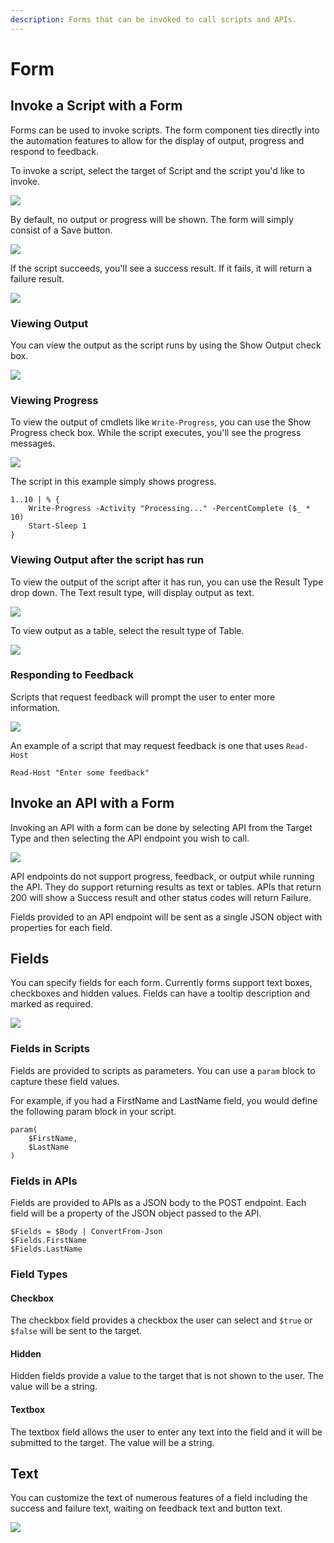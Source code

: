 ```yaml
---
description: Forms that can be invoked to call scripts and APIs.
---
```


# Form

## Invoke a Script with a Form

Forms can be used to invoke scripts. The form component ties directly into the automation features to allow for the display of output, progress and respond to feedback. 

To invoke a script, select the target of Script and the script you'd like to invoke. 

![](../../.gitbook/assets/image%20%28252%29.png)

By default, no output or progress will be shown. The form will simply consist of a Save button. 

![](../../.gitbook/assets/image%20%28234%29.png)

If the script succeeds, you'll see a success result. If it fails, it will return a failure result. 

![](../../.gitbook/assets/image%20%28251%29.png)

### Viewing Output

You can view the output as the script runs by using the Show Output check box. 

![](../../.gitbook/assets/image%20%28248%29.png)

### Viewing Progress

To view the output of cmdlets like `Write-Progress`, you can use the Show Progress check box. While the script executes, you'll see the progress messages. 

![](../../.gitbook/assets/image%20%28254%29.png)

The script in this example simply shows progress. 

```text
1..10 | % { 
    Write-Progress -Activity "Processing..." -PercentComplete ($_ * 10)
    Start-Sleep 1
}
```

### Viewing Output after the script has run

To view the output of the script after it has run, you can use the Result Type drop down. The Text result type, will display output as text. 

![](../../.gitbook/assets/image%20%28246%29.png)

To view output as a table, select the result type of Table.

![](../../.gitbook/assets/image%20%28239%29.png)

### Responding to Feedback

Scripts that request feedback will prompt the user to enter more information. 

![](../../.gitbook/assets/image%20%28235%29.png)

An example of a script that may request feedback is one that uses `Read-Host`

```text
Read-Host "Enter some feedback"
```



## Invoke an API with a Form

Invoking an API with a form can be done by selecting API from the Target Type and then selecting the API endpoint you wish to call. 

![](../../.gitbook/assets/image%20%28259%29.png)

API endpoints do not support progress, feedback, or output while running the API. They do support returning results as text or tables. APIs that return 200 will show a Success result and other status codes will return Failure. 

Fields provided to an API endpoint will be sent as a single JSON object with properties for each field. 

## Fields 

You can specify fields for each form. Currently forms support text boxes, checkboxes and hidden values. Fields can have a tooltip description and marked as required. 

![](../../.gitbook/assets/image%20%28273%29.png)

### Fields in Scripts

Fields are provided to scripts as parameters. You can use a `param` block to capture these field values. 

For example, if you had a FirstName and LastName field, you would define the following param block in your script. 

```text
param(
    $FirstName,
    $LastName
)
```

### Fields in APIs

Fields are provided to APIs as a JSON body to the POST endpoint. Each field will be a property of the JSON object passed to the API. 

```text
$Fields = $Body | ConvertFrom-Json
$Fields.FirstName
$Fields.LastName
```

### Field Types

#### Checkbox

The checkbox field provides a checkbox the user can select and `$true` or `$false` will be sent to the target. 

#### Hidden

Hidden fields provide a value to the target that is not shown to the user. The value will be a string.

#### Textbox

The textbox field allows the user to enter any text into the field and it will be submitted to the target. The value will be a string. 

## Text

You can customize the text of numerous features of a field including the success and failure text, waiting on feedback text and button text. 

![](../../.gitbook/assets/image%20%28265%29.png)

